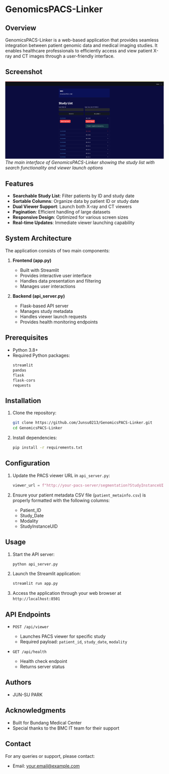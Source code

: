 # GenomicsPACS-Linker

## Overview
GenomicsPACS-Linker is a web-based application that provides seamless integration between patient genomic data and medical imaging studies. It enables healthcare professionals to efficiently access and view patient X-ray and CT images through a user-friendly interface.

## Screenshot
![GenomicsPACS-Linker Interface](./assets/interface-screenshot.png)
*The main interface of GenomicsPACS-Linker showing the study list with search functionality and viewer launch options*

## Features
- **Searchable Study List**: Filter patients by ID and study date
- **Sortable Columns**: Organize data by patient ID or study date
- **Dual Viewer Support**: Launch both X-ray and CT viewers
- **Pagination**: Efficient handling of large datasets
- **Responsive Design**: Optimized for various screen sizes
- **Real-time Updates**: Immediate viewer launching capability

## System Architecture
The application consists of two main components:
1. **Frontend (app.py)**
   - Built with Streamlit
   - Provides interactive user interface
   - Handles data presentation and filtering
   - Manages user interactions

2. **Backend (api_server.py)**
   - Flask-based API server
   - Manages study metadata
   - Handles viewer launch requests
   - Provides health monitoring endpoints

## Prerequisites
- Python 3.8+
- Required Python packages:
  ```
  streamlit
  pandas
  flask
  flask-cors
  requests
  ```

## Installation
1. Clone the repository:
   ```bash
   git clone https://github.com/Junsu0213/GenomicsPACS-Linker.git
   cd GenomicsPACS-Linker
   ```

2. Install dependencies:
   ```bash
   pip install -r requirements.txt
   ```

## Configuration
1. Update the PACS viewer URL in `api_server.py`:
   ```python
   viewer_url = f"http://your-pacs-server/segmentation?StudyInstanceUIDs={study_instance_uid}"
   ```

2. Ensure your patient metadata CSV file (`patient_metainfo.csv`) is properly formatted with the following columns:
   - Patient_ID
   - Study_Date
   - Modality
   - StudyInstanceUID

## Usage
1. Start the API server:
   ```bash
   python api_server.py
   ```

2. Launch the Streamlit application:
   ```bash
   streamlit run app.py
   ```

3. Access the application through your web browser at `http://localhost:8501`

## API Endpoints
- `POST /api/viewer`
  - Launches PACS viewer for specific study
  - Required payload: `patient_id`, `study_date`, `modality`

- `GET /api/health`
  - Health check endpoint
  - Returns server status

## Authors
- JUN-SU PARK

## Acknowledgments
- Built for Bundang Medical Center
- Special thanks to the BMC IT team for their support

## Contact
For any queries or support, please contact:
- Email: your.email@example.com